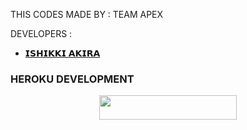 THIS CODES MADE BY : TEAM APEX 

DEVELOPERS :
- [𝗜𝗦𝗛𝗜𝗞𝗞𝗜 𝗔𝗞𝗜𝗥𝗔](https://t.me/AKIRA_ISHIKKI)  


### HEROKU DEVELOPMENT 
<p align="center"><a href="https://dashboard.heroku.com/new?template=https://github.com/paradox-zenu/Edit-guardian"> <img src="https://img.shields.io/badge/Deploy%20On%20Heroku-black?style=for-the-badge&logo=heroku" width="220" height="38.45"/></a></p>
